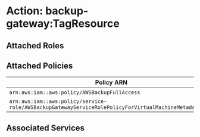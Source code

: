# Action: backup-gateway:TagResource

## Attached Roles

## Attached Policies

| Policy ARN | Policy Name |
|------------|-------------|
| `arn:aws:iam::aws:policy/AWSBackupFullAccess` | [AWSBackupFullAccess](../policies.md#awsbackupfullaccess) |
| `arn:aws:iam::aws:policy/service-role/AWSBackupGatewayServiceRolePolicyForVirtualMachineMetadataSync` | [AWSBackupGatewayServiceRolePolicyForVirtualMachineMetadataSync](../policies.md#awsbackupgatewayservicerolepolicyforvirtualmachinemetadatasync) |

## Associated Services

